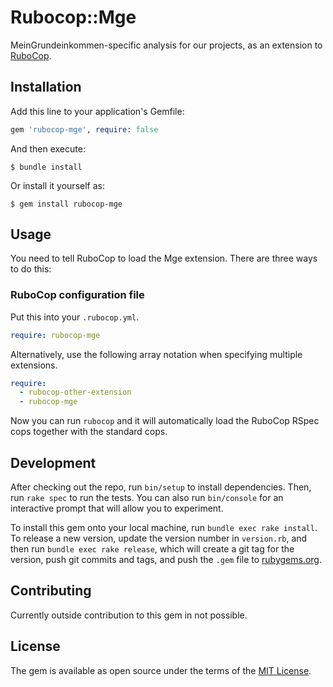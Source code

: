# Rubocop::Mge

MeinGrundeinkommen-specific analysis for our projects, as an extension to [RuboCop](https://github.com/rubocop-hq/rubocop).

## Installation

Add this line to your application's Gemfile:

```ruby
gem 'rubocop-mge', require: false
```

And then execute:

    $ bundle install

Or install it yourself as:

    $ gem install rubocop-mge

## Usage

You need to tell RuboCop to load the Mge extension. There are three
ways to do this:

### RuboCop configuration file

Put this into your `.rubocop.yml`.

```yaml
require: rubocop-mge
```

Alternatively, use the following array notation when specifying multiple extensions.

```yaml
require:
  - rubocop-other-extension
  - rubocop-mge
```

Now you can run `rubocop` and it will automatically load the RuboCop RSpec
cops together with the standard cops.

## Development

After checking out the repo, run `bin/setup` to install dependencies. Then, run `rake spec` to run the tests. You can also run `bin/console` for an interactive prompt that will allow you to experiment.

To install this gem onto your local machine, run `bundle exec rake install`. To release a new version, update the version number in `version.rb`, and then run `bundle exec rake release`, which will create a git tag for the version, push git commits and tags, and push the `.gem` file to [rubygems.org](https://rubygems.org).

## Contributing

Currently outside contribution to this gem in not possible.


## License

The gem is available as open source under the terms of the [MIT License](https://opensource.org/licenses/MIT).
